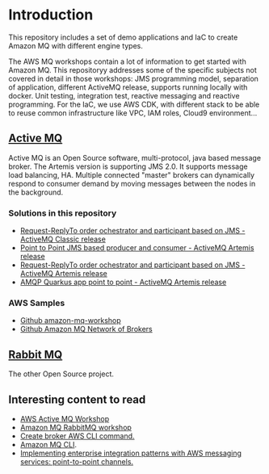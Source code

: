 # Introduction

This repository includes a set of demo applications and IaC to create Amazon MQ with different engine types. 

The AWS MQ workshops contain a lot of information to get started with Amazon MQ. This repositoryy addresses some of the specific subjects not covered in detail in those workshops: JMS programming model, separation of application, different ActiveMQ release, supports running locally with docker. Unit testing, integration test, reactive messaging and reactive programming.
For the IaC, we use AWS CDK, with different stack to be able to reuse common infrastructure like VPC, IAM roles, Cloud9 environment...

## [Active MQ](https://activemq.apache.org/)

Active MQ is an Open Source software, multi-protocol, java based message broker. The Artemis version is supporting JMS 2.0. It supports message load balancing, HA. Multiple connected "master" brokers can dynamically respond to consumer demand by moving messages between the nodes in the background.


### Solutions in this repository

* [Request-ReplyTo order ochestrator and participant based on JMS - ActiveMQ Classic release](./classic-req-reply-jms.md)
* [Point to Point JMS based producer and consumer - ActiveMQ Artemis release](./pt-to-pt-jms.md)
* [Request-ReplyTo order ochestrator and participant based on JMS - ActiveMQ Artemis release](./req-reply-jms.md)
* [AMQP Quarkus app point to point - ActiveMQ Artemis release](./amq-activemq.md)

### AWS Samples

* [Github amazon-mq-workshop](https://github.com/aws-samples/amazon-mq-workshop/tree/master)
* [Github Amazon MQ Network of Brokers](https://github.com/aws-samples/aws-mq-network-of-brokers)

## [Rabbit MQ](https://www.rabbitmq.com/)

The other Open Source project.

## Interesting content to read

* [AWS Active MQ Workshop](https://catalog.us-east-1.prod.workshops.aws/workshops/0b534eb9-fdfb-49f0-8df4-ebccca71a9eb/en-US)
* [Amazon MQ RabbitMQ workshop](https://catalog.us-east-1.prod.workshops.aws/workshops/88db3818-a8bb-4f5c-acf9-e57fa7a129b6/en-US)
* [Create broker AWS CLI command.](https://awscli.amazonaws.com/v2/documentation/api/latest/reference/mq/create-broker.html)
* [Amazon MQ CLI](https://github.com/antonwierenga/amazonmq-cli).
* [Implementing enterprise integration patterns with AWS messaging services: point-to-point channels.](https://aws.amazon.com/blogs/compute/implementing-enterprise-integration-patterns-with-aws-messaging-services-point-to-point-channels/)